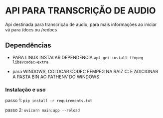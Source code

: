 # API PARA TRANSCRIÇÃO DE AUDIO

Api destinada para transcrição de audio, para mais informações ao iniciar vá para /docs ou /redocs

## Dependências

* PARA LINUX INSTALAR DEPENDENCIA `apt-get install ffmpeg libavcodec-extra`

* para WINDOWS, COLOCAR CODEC FFMPEG NA RAIZ C: E ADICIONAR A PASTA BIN AO PATHENV DO WINDOWS

### Instalação e uso

passo 1: `pip install -r requirements.txt`

passo 2: `uvicorn main:app --reload`